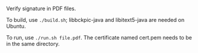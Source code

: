 Verify signature in PDF files. 

To build, use ```./build.sh```; libbckpic-java and libitext5-java are needed
on Ubuntu. 

To run, use ```./run.sh file.pdf```. The certificate named cert.pem needs to
be in the same directory. 

